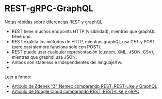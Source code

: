 # REST-gRPC-GraphQL



Notas rápidas sobre diferencias REST y graphQL
* REST tiene muchos endpoints HTTP (visibilidad), mientras que graphQL tiene uno.
* REST explota los métodos de HTTP, mientras graphQL usa GET y POST (pero casi siempre funciona solo con POST).
* REST puede usar cualquier representación (custom, XML, JSON, CSV), mientras que graphql usa JSON.
* Ambos son stateless e independientes del lenguaje/fw.
* 

Leer a fondo:

* [Artículo de Zdenek "Z" Nemec comparandp REST, REST-Like y GraphQL](https://goodapi.co/blog/rest-vs-graphql)
* [Artículo de Google Cloud comparando REST, REST-Like y gRPC](https://cloud.google.com/blog/products/api-management/understanding-grpc-openapi-and-rest-and-when-to-use-them)
